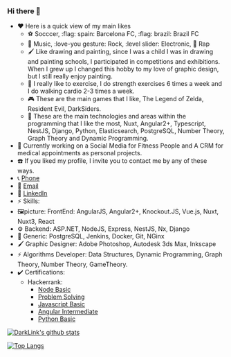 ### Hi there 👋

- :heart: Here is a quick view of my main likes
  - ⚽ Socccer, :flag: spain: Barcelona FC, :flag: brazil: Brazil FC
  - 🎵 Music, :love-you gesture: Rock, :level slider: Electronic, :microphone: Rap
  - 🖌️ Like drawing and painting, since I was a child I was in drawing and painting schools, I participated in competitions and exhibitions. When I grew up I changed this hobby to my love of graphic design, but I still really enjoy painting.
  - 🦾 I really like to exercise, I do strength exercises 6 times a week and I do walking cardio 2-3 times a week.
  - 🎮 These are the main games that I like, The Legend of Zelda, Resident Evil, DarkSiders.
  - 📝 These are the main technologies and areas within the programming that I like the most, Nuxt, Angular2+, Typescript, NestJS, Django, Python, Elasticsearch, PostgreSQL, Number Theory, Graph Theory and Dynamic Programming.
 - 💼 Currently working on a Social Media for Fitness People and A CRM for medical appointments as personal projects.
 - ☎️ If you liked my profile, I invite you to contact me by any of these ways.
  - 📞 [Phone](tel:+18094936290)
  - 📧 [Email](mailto:darklink1302@gmail.com)
  - 🏢 [LinkedIn](https://www.linkedin.com/in/jorgeamadohernandez/)
- :zap: Skills: 
 - 🖼️picture: FrontEnd: AngularJS, Angular2+, Knockout.JS, Vue.js, Nuxt, Nuxt3, React
 - ⚙️ Backend: ASP.NET, NodeJS, Express, NestJS, Nx, Django
 - 👷 Generic: PostgreSQL, Jenkins, Docker, Git, NGinx
 - 🖌️ Graphic Designer: Adobe Photoshop, Autodesk 3ds Max, Inkscape
 - :zap: Algorithms Developer: Data Structures, Dynamic Programming, Graph Theory, Number Theory, GameTheory.
- ✔️ Certifications:
  - Hackerrank: 
    - [Node Basic](https://www.hackerrank.com/certificates/e2f6e0262fbd)
    - [Problem Solving](https://www.hackerrank.com/certificates/b54e92826714)
    - [Javascript Basic](https://www.hackerrank.com/certificates/757933f8c987)
    - [Angular Intermediate](https://www.hackerrank.com/certificates/79dae210a5c7)
    - [Python Basic](https://www.hackerrank.com/certificates/f4b6eac84565)
 
 [![DarkLink's github stats](https://github-readme-stats.vercel.app/api?username=darklink13&count_private=true&show_icons=true&theme=radical&hide_rank=false)](https://github.com/darklink13/github-readme-stats)
 
 [![Top Langs](https://github-readme-stats.vercel.app/api/top-langs/?username=darklink13)](https://github.com/darklink13/github-readme-stats)
